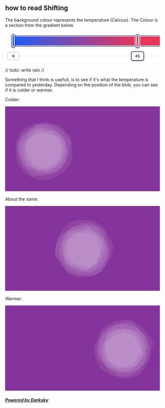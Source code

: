 
## how to read Shifting

The background colour represents the temperature (Celcius). The Colour is a section from the gradient below

![gradient](./images/bg-gradient.png "gradient")

// todo: write rain //

Something that I think is usefull, is to see if it's what the temperature is compared to yesterday.
Depending on the position of the blob, you can see if it is colder or warmer.

Colder:

![left](./images/cold.png "cold")

About the same:

![mid](./images/mid.png "about the same")

Warmer:

![right](./images/hot.png "warmer")



##### [Powered by Darksky](https://www.google.com)
